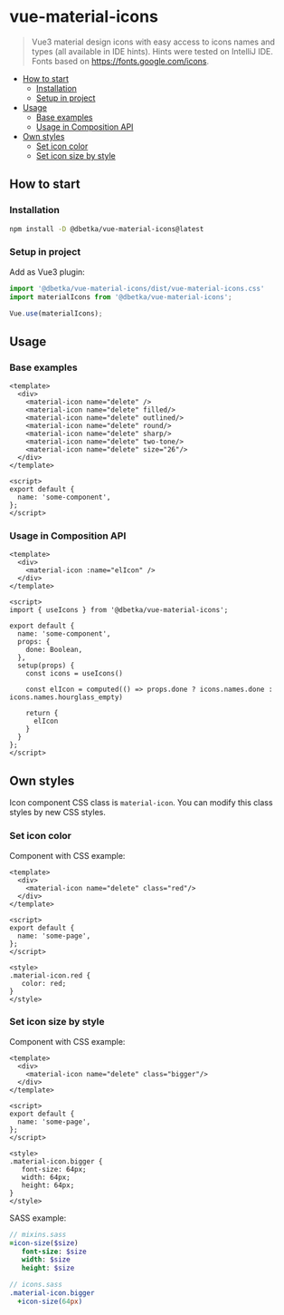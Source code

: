# vue-material-icons
> Vue3 material design icons with easy access to icons names and types (all available in IDE hints).
Hints were tested on IntelliJ IDE. Fonts based on https://fonts.google.com/icons.

- [How to start](#how-to-start)
  - [Installation](#installation)
  - [Setup in project](#setup-in-project)
- [Usage](#usage)
  - [Base examples](#base-examples)
  - [Usage in Composition API](#usage-in-composition-api)
- [Own styles](#own-styles)
  - [Set icon color](#set-icon-color)
  - [Set icon size by style](#set-icon-size-by-style)

## How to start

### Installation
```bash
npm install -D @dbetka/vue-material-icons@latest
```

### Setup in project

Add as Vue3 plugin:
```js
import '@dbetka/vue-material-icons/dist/vue-material-icons.css'
import materialIcons from '@dbetka/vue-material-icons';

Vue.use(materialIcons);
```

## Usage

### Base examples
```vue
<template>
  <div>
    <material-icon name="delete" />
    <material-icon name="delete" filled/>
    <material-icon name="delete" outlined/>
    <material-icon name="delete" round/>
    <material-icon name="delete" sharp/>
    <material-icon name="delete" two-tone/>
    <material-icon name="delete" size="26"/>
  </div>
</template>

<script>
export default {
  name: 'some-component',
};
</script>
```

### Usage in Composition API
```vue
<template>
  <div>
    <material-icon :name="elIcon" />
  </div>
</template>

<script>
import { useIcons } from '@dbetka/vue-material-icons';

export default {
  name: 'some-component',
  props: {
    done: Boolean,
  },
  setup(props) {
    const icons = useIcons()
    
    const elIcon = computed(() => props.done ? icons.names.done : icons.names.hourglass_empty)
    
    return {
      elIcon
    }
  }
};
</script>
```

## Own styles
Icon component CSS class is `material-icon`. You can modify this class styles by new CSS styles.

### Set icon color

Component with CSS example:
```vue
<template>
  <div>
    <material-icon name="delete" class="red"/>
  </div>
</template>

<script>
export default {
  name: 'some-page',
};
</script>

<style>
.material-icon.red {
   color: red;
}
</style>
```

### Set icon size by style

Component with CSS example:
```vue
<template>
  <div>
    <material-icon name="delete" class="bigger"/>
  </div>
</template>

<script>
export default {
  name: 'some-page',
};
</script>

<style>
.material-icon.bigger {
   font-size: 64px;
   width: 64px;
   height: 64px;
}
</style>
```

SASS example:
```sass
// mixins.sass
=icon-size($size)
   font-size: $size
   width: $size
   height: $size

// icons.sass
.material-icon.bigger 
  +icon-size(64px)
```
